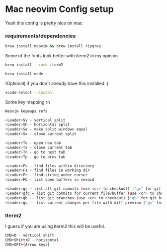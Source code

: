 # Mac neovim Config setup

Yeah this config is pretty nice on mac 

### requirements/dependencies

```sh
brew install neovim && brew install ripgrep
```

Some of the fonts look better with iterm2 in my opinion 
```sh
brew install --cask iterm2
```

```sh
brew install node
```

(Optional) if you don't already have this installed :)
```sh
xcode-select --install
```
 Some key mapping rn 
 
```sh 
Neovim keymaps refs

<Leader>Sv - vertical split 
<Leader>Sh - horizontal split 
<Leader>Se - make split windows equal 
<Leader>Sx - close current split 

<Leader>To - open new tab 
<Leader>Tx - close current tab 
<Leader>Tn - go to next tab 
<Leader>Tp - go to prev tab 

<Leader>Fs - find files within directory 
<Leader>Fs - find files in working dir 
<Leader>Fc - find string under curser 
<Leader>Fb - list open buffers in nevoid 

<Leader>gc — list all git commits (use <cr> to checkout) ["gc" for git commits]
<Leader>gfc — list git commits for current file/buffer (use <cr> to checkout) ["gfc" for git file commits]
<Leader>gb -- list git branches (use <cr> to checkout) ["gb" for git branch]
<Leader>gs -- list current changes per file with diff preview ["gs" for git status]
```
### Iterm2
I guess if you are using iterm2 this will be useful. 
```sh
CMD+D - vertical shift 
CMD+Shirt+D - horizontal
CMD+OPT+(Arrow keys) 
```

